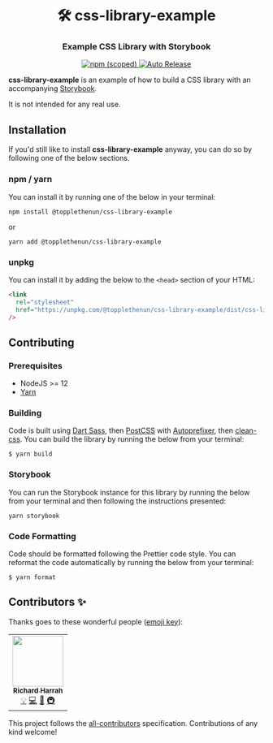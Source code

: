 <h1 align="center" style="border-bottom: none;">🛠️ css-library-example</h1>
<h3 align="center">Example CSS Library with Storybook</h3>

<div align="center">
    <a href="https://www.npmjs.com/package/@topplethenun/css-library-example">
        <img alt="npm (scoped)" src="https://img.shields.io/npm/v/@topplethenun/css-library-example">
    </a>
    <a href="https://github.com/intuit/auto">
        <img alt="Auto Release" src="https://img.shields.io/badge/release-auto.svg?colorA=888888&colorB=9B065A&label=auto">
    </a>
</div>

**css-library-example** is an example of how to build a CSS library with an accompanying [Storybook].

It is not intended for any real use.

## Installation

If you'd still like to install **css-library-example** anyway, you can do so by following one of the below sections.

### npm / yarn

You can install it by running one of the below in your terminal:

```shell
npm install @topplethenun/css-library-example
```

or

```shell
yarn add @topplethenun/css-library-example
```

### unpkg

You can install it by adding the below to the `<head>` section of your HTML:

```html
<link
  rel="stylesheet"
  href="https://unpkg.com/@topplethenun/css-library-example/dist/css-library-example.min.css"
/>
```

## Contributing

### Prerequisites

- NodeJS >= 12
- [Yarn](https://yarnpkg.com/)

### Building

Code is built using [Dart Sass], then [PostCSS] with [Autoprefixer], then [clean-css]. You can build the library by
running the below from your terminal:

```shell
$ yarn build
```

### Storybook

You can run the Storybook instance for this library by running the below from your terminal and then following
the instructions presented:

```shell
yarn storybook
```

### Code Formatting

Code should be formatted following the Prettier code style. You can reformat the code automatically by running the below
from your terminal:

```shell
$ yarn format
```

[storybook]: https://storybook.js.org/
[dart sass]: https://sass-lang.com/dart-sass
[postcss]: https://postcss.org/
[autoprefixer]: https://github.com/postcss/autoprefixer
[clean-css]: https://github.com/clean-css/clean-css-cli

## Contributors ✨

Thanks goes to these wonderful people ([emoji key](https://allcontributors.org/docs/en/emoji-key)):

<!-- ALL-CONTRIBUTORS-LIST:START - Do not remove or modify this section -->
<!-- prettier-ignore-start -->
<!-- markdownlint-disable -->
<table>
  <tr>
    <td align="center"><a href="https://richardharrah.com/"><img src="https://avatars.githubusercontent.com/u/1672786?v=4?s=100" width="100px;" alt=""/><br /><sub><b>Richard Harrah</b></sub></a><br /><a href="#example-ToppleTheNun" title="Examples">💡</a> <a href="https://github.com/ToppleTheNun/css-library-example/commits?author=ToppleTheNun" title="Code">💻</a> <a href="https://github.com/ToppleTheNun/css-library-example/commits?author=ToppleTheNun" title="Documentation">📖</a> <a href="#infra-ToppleTheNun" title="Infrastructure (Hosting, Build-Tools, etc)">🚇</a></td>
  </tr>
</table>

<!-- markdownlint-restore -->
<!-- prettier-ignore-end -->

<!-- ALL-CONTRIBUTORS-LIST:END -->

This project follows the [all-contributors](https://github.com/all-contributors/all-contributors) specification. Contributions of any kind welcome!
